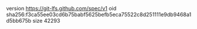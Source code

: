 version https://git-lfs.github.com/spec/v1
oid sha256:f3ca55ee03cd6b75babf5625befb5eca75522c8d251111e9db9468a1d5bb675b
size 42293
